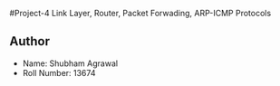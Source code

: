 #Project-4 Link Layer, Router, Packet Forwading, ARP-ICMP Protocols

## Author
- Name: Shubham Agrawal
- Roll Number: 13674
